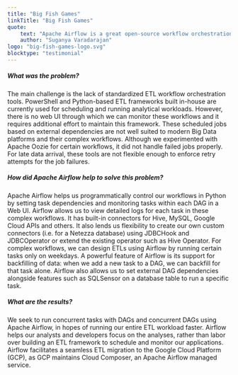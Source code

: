 ```yaml
---
title: "Big Fish Games"
linkTitle: "Big Fish Games"
quote:
    text: "Apache Airflow is a great open-source workflow orchestration tool supported by an active community. It provides all the features needed for scheduling workflows out-of-the-box. Additionally, DAGs can be easily programmed in Python. Backfilling historical data and retrying failed jobs based on configuration helps mitigate any upstream issues and better handles the late arrival of data."
    author: "Suganya Varadarajan"
logo: "big-fish-games-logo.svg"
blocktype: "testimonial"
---
```


##### What was the problem?
The main challenge is the lack of standardized  ETL workflow orchestration tools. PowerShell and Python-based ETL frameworks built in-house are currently used for scheduling and running analytical workloads. However, there is no web UI through which we can monitor these workflows and it requires additional effort to maintain this framework. These scheduled jobs based on external dependencies are not well suited to modern Big Data platforms and their complex workflows. Although we experimented with Apache Oozie for certain workflows, it did not handle failed jobs properly. For late data arrival, these tools are not flexible enough to enforce retry attempts for the job failures.

##### How did Apache Airflow help to solve this problem?
Apache Airflow helps us programmatically control our workflows in Python by setting task dependencies and monitoring tasks within each DAG in a Web UI. Airflow allows us to view detailed logs for each task in these complex workflows. It has built-in connectors for Hive, MySQL, Google Cloud APIs and others. It also lends us flexibility to create our own custom connectors (i.e. for a Netezza database) using JDBCHook and JDBCOperator or extend the existing operator such as Hive Operator. For complex workflows, we can design ETLs using Airflow by running certain tasks only on weekdays. A powerful feature of Airflow is its support for backfilling of data: when we add a new task to a DAG, we can backfill for that task alone. Airflow also allows us to set external DAG dependencies alongside features such as SQLSensor on a database table to run a specific task.

##### What are the results?
We seek to run concurrent tasks with DAGs and concurrent DAGs using Apache Airflow, in hopes of running our entire ETL workload faster. Airflow helps our analysts and developers focus on the analyses, rather than labor over building an ETL framework to schedule and monitor our applications. Airflow facilitates a seamless ETL migration to the Google Cloud Platform (GCP), as GCP maintains Cloud Composer, an Apache Airflow managed service.
